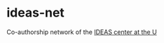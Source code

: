 # ideas-net

Co-authorship network of the [IDEAS center at the U](https://admin.internalmedicine.medicine.utah.edu/internal-medicine/epidemiology/research-programs/ideas)
